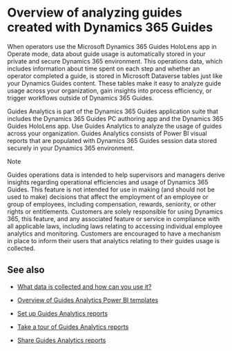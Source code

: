 

# Overview of analyzing guides created with Dynamics 365 Guides 

When operators use the Microsoft Dynamics 365 Guides HoloLens app in Operate mode, data about guide usage is automatically stored in your private and secure Dynamics 365 environment. This  operations data, which includes information about time spent on each step and whether an operator completed a guide, is stored in Microsoft Dataverse tables just like your Dynamics Guides content. These tables make it easy to analyze guide usage across your organization, gain insights into process efficiency, or trigger workflows outside of Dynamics 365 Guides.  

Guides Analytics is part of the  Dynamics 365 Guides application suite that includes the Dynamics 365 Guides PC authoring app and the Dynamics 365 Guides HoloLens app. Use Guides Analytics to analyze the usage of guides across your organization. Guides Analytics consists of Power BI visual reports that are populated with Dynamics 365 Guides session data stored securely in your Dynamics 365 environment. 

> [!NOTE]
> Guides operations data is intended to help supervisors and managers derive insights regarding operational efficiencies and usage of Dynamics 365 Guides. This feature is not intended for use in making (and should not be used to make) decisions that affect the employment of an employee or group of employees, including compensation, rewards, seniority, or other rights or entitlements. Customers are solely responsible for using Dynamics 365, this feature, and any associated feature or service in compliance with all applicable laws, including laws relating to accessing individual employee analytics and monitoring. Customers are encouraged to have a mechanism in place to inform their users that analytics relating to their guides usage is collected. 

## See also

- [What data is collected and how can you use it?](analytics-data-collected.md)

- [Overview of Guides Analytics Power BI templates](analytics-guide.md)

- [Set up Guides Analytics reports](analytics-ga-setup.md)

- [Take a tour of Guides Analytics reports](analytics-ga-reports.md)

- [Share Guides Analytics reports](analytics-ga-share-reports.md)
